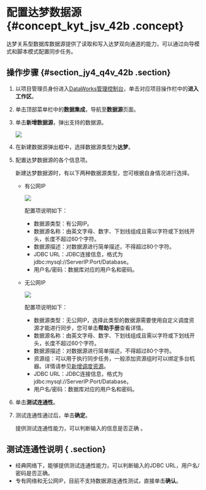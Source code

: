 # 配置达梦数据源 {#concept_kyt_jsv_42b .concept}

达梦关系型数据库数据源提供了读取和写入达梦双向通道的能力，可以通过向导模式和脚本模式配置同步任务。

## 操作步骤 {#section_jy4_q4v_42b .section}

1.  以项目管理员身份进入[DataWorks管理控制台](https://workbench.data.aliyun.com/console)，单击对应项目操作栏中的**进入工作区**。
2.  单击顶部菜单栏中的**数据集成**，导航至**数据源**页面。
3.  单击**新增数据源**，弹出支持的数据源。

    ![](http://static-aliyun-doc.oss-cn-hangzhou.aliyuncs.com/assets/img/16199/15367316617528_zh-CN.png)

4.  在新建数据源弹出框中，选择数据源类型为**达梦**。
5.  配置达梦数据源的各个信息项。

    新建达梦数据源时，有以下两种数据源类型，您可根据自身情况进行选择。

    -   有公网IP

        ![](http://static-aliyun-doc.oss-cn-hangzhou.aliyuncs.com/assets/img/16199/15367316617529_zh-CN.png)

        配置项说明如下：

        -   数据源类型：有公网IP。
        -   数据源名称：由英文字母、数字、下划线组成且需以字符或下划线开头，长度不超过60个字符。
        -   数据源描述：对数据源进行简单描述，不得超过80个字符。
        -   JDBC URL：JDBC连接信息，格式为jdbc:mysql://ServerIP:Port/Database。
        -   用户名/密码：数据库对应的用户名和密码。
    -   无公网IP

        ![](http://static-aliyun-doc.oss-cn-hangzhou.aliyuncs.com/assets/img/16199/15367316617530_zh-CN.png)

        配置项说明如下：

        -   数据源类型：无公网IP，选择此类型的数据源需要使用自定义调度资源才能进行同步，您可单击**帮助手册**查看详情。
        -   数据源名称：由英文字母、数字、下划线组成且需以字符或下划线开头，长度不超过60个字符。
        -   数据源描述：对数据源进行简单描述，不得超过80个字符。
        -   资源组：可以用于执行同步任务，一般添加资源组时可以绑定多台机器。详情请参见[新增调度资源](cn.zh-CN/使用指南/数据集成/常见配置/新增调度资源.md#)。
        -   JDBC URL：JDBC连接信息，格式为jdbc:mysql://ServerIP:Port/Database。
        -   用户名/密码：数据库对应的用户名和密码。
6.  单击**测试连通性**。
7.  测试连通性通过后，单击**确定**。

    提供测试连通性能力，可以判断输入的信息是否正确 。


## 测试连通性说明 { .section}

-   经典网络下，能够提供测试连通性能力，可以判断输入的JDBC URL，用户名/密码是否正确。
-   专有网络和无公网IP，目前不支持数据源连通性测试，直接单击**确认**。

